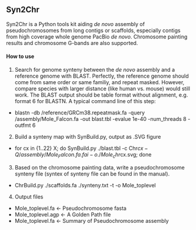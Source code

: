 ## Syn2Chr
Syn2Chr is a Python tools kit aiding _de novo_ assembly of pseudochromosomes from long contigs or scaffolds, especially contigs from high coverage whole genome PacBio _de novo_. Chromosome painting results and chromosome G-bands are also supported.
#### How to use
1. Search for genome synteny between the _de novo_ assembly and a reference genome with BLAST. Perfectly, the reference genome should come from same order or same familiy, and repeat masked. However, compare species with larger distance (like human vs. mouse) would still work. The BLAST output should be table format without alignment, e.g. format 6 for BLASTN. A typical command line of this step:
  - blastn -db /reference/GRCm38.repeatmask.fa -query /assembly/Mole_Falcon.fa -out blast.tbl -evalue 1e-40 -num_threads 8 -outfmt 6
2. Build a synteny map with SynBuild.py, output as .SVG figure
  - for cx in {1..22} X; do SynBuild.py ./blast.tbl -c Chr$cx -Q /assembly/Mole_Falcon.fa.fai -o ./Mole_chr$cx.svg; done
3. Based on the chromosome painting data, write a pseudochromosome synteny file (syntex of synteny file can be found in the manual).
  - ChrBuild.py ./scaffolds.fa ./synteny.txt -t -o Mole_toplevel
4. Output files
  - Mole_toplevel.fa <- Pseudochromosome fasta
  - Mole_toplevel.agp <- A Golden Path file
  - Mole_toplevel.fa <- Summary of Pseudochromosome assembly
